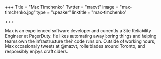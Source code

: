 +++
Title = "Max Timchenko"
Twitter = "maxvt"
image = "max-timchenko.jpg"
type = "speaker"
linktitle = "max-timchenko"

+++

Max is an experienced software developer and currently a Site Reliability Engineer at PagerDuty. He likes automating away boring things and helping teams own the infrastructure their code runs on. Outside of working hours, Max occasionally tweets at @maxvt, rollerblades around Toronto, and responsibly enjoys craft ciders.
